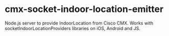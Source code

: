 # cmx-socket-indoor-location-emitter
Node.js server to provide IndoorLocation from Cisco CMX. Works with socketIndoorLocationProviders libraries on iOS, Android and JS.
